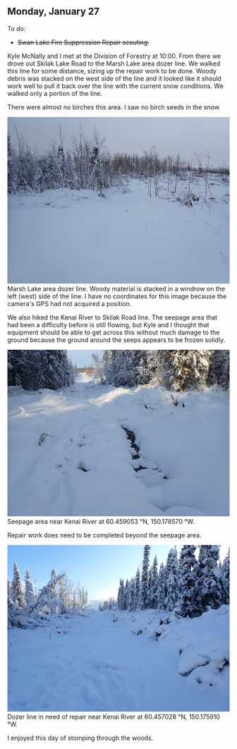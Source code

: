 
## Monday, January 27

To do:

* ~~Swan Lake Fire Suppression Repair scouting.~~

Kyle McNally and I met at the Division of Forestry at 10:00. From there we drove out Skilak Lake Road to the Marsh Lake area dozer line. We walked this line for some distance, sizing up the repair work to be done. Woody debris was stacked on the west side of the line and it looked like it should work well to pull it back over the line with the current snow conditions. We walked only a portion of the line.

There were almost no birches this area. I saw no birch seeds in the snow.

![Marsh Lake area dozer line.](2020-01-27-1154_Marsh_Lake_area_dozer_line.jpg)\
Marsh Lake area dozer line. Woody material is stacked in a windrow on the left (west) side of the line. I have no coordinates for this image because the camera's GPS had not acquired a position.

We also hiked the Kenai River to Skilak Road line. The seepage area that had been a difficulty before is still flowing, but Kyle and I thought that equipment should be able to get across this without much damage to the ground because the ground around the seeps appears to be frozen solidly.

![Seepage area near Kenai River.](2020-01-27-1310_seepage_area.jpg)\
Seepage area near Kenai River at 60.459053 °N, 150.178570 °W.

Repair work does need to be completed beyond the seepage area.

![Dozer line in need of repair near Kenai River.](2020-01-27-1323_Kenai_river_dozer_line.jpg)\
Dozer line in need of repair near Kenai River at 60.457028 °N, 150.175910 °W.

I enjoyed this day of stomping through the woods.
